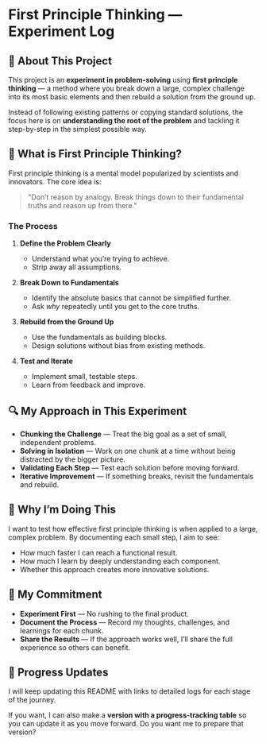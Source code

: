 # First Principle Thinking — Experiment Log

## 📌 About This Project

This project is an **experiment in problem-solving** using **first principle thinking** — a method where you break down a large, complex challenge into its most basic elements and then rebuild a solution from the ground up.

Instead of following existing patterns or copying standard solutions, the focus here is on **understanding the root of the problem** and tackling it step-by-step in the simplest possible way.

## 🧠 What is First Principle Thinking?

First principle thinking is a mental model popularized by scientists and innovators. The core idea is:

> "Don’t reason by analogy. Break things down to their fundamental truths and reason up from there."

### The Process

1. **Define the Problem Clearly**

   * Understand what you’re trying to achieve.
   * Strip away all assumptions.

2. **Break Down to Fundamentals**

   * Identify the absolute basics that cannot be simplified further.
   * Ask *why* repeatedly until you get to the core truths.

3. **Rebuild from the Ground Up**

   * Use the fundamentals as building blocks.
   * Design solutions without bias from existing methods.

4. **Test and Iterate**

   * Implement small, testable steps.
   * Learn from feedback and improve.

## 🔍 My Approach in This Experiment

* **Chunking the Challenge** — Treat the big goal as a set of small, independent problems.
* **Solving in Isolation** — Work on one chunk at a time without being distracted by the bigger picture.
* **Validating Each Step** — Test each solution before moving forward.
* **Iterative Improvement** — If something breaks, revisit the fundamentals and rebuild.

## 🎯 Why I’m Doing This

I want to test how effective first principle thinking is when applied to a large, complex problem. By documenting each small step, I aim to see:

* How much faster I can reach a functional result.
* How much I learn by deeply understanding each component.
* Whether this approach creates more innovative solutions.

## 📝 My Commitment

* **Experiment First** — No rushing to the final product.
* **Document the Process** — Record my thoughts, challenges, and learnings for each chunk.
* **Share the Results** — If the approach works well, I’ll share the full experience so others can benefit.

## 📅 Progress Updates

I will keep updating this README with links to detailed logs for each stage of the journey.

If you want, I can also make a **version with a progress-tracking table** so you can update it as you move forward.
Do you want me to prepare that version?
